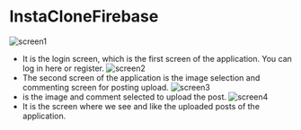 # InstaCloneFirebase
![screen1](https://user-images.githubusercontent.com/82471515/158057522-32954b28-d5aa-4e35-8cd1-8e49e9680379.png)
* It is the login screen, which is the first screen of the application. You can log in here or register.
![screen2](https://user-images.githubusercontent.com/82471515/158057759-d7833750-aaab-415c-a662-ee3bd0b3a1a0.png)
* The second screen of the application is the image selection and commenting screen for posting upload.
![screen3](https://user-images.githubusercontent.com/82471515/158057830-1f75f2d3-66f8-4955-bdc3-e7fb4ac08679.png)
* is the image and comment selected to upload the post.
![screen4](https://user-images.githubusercontent.com/82471515/158057870-fe28f8ea-e8b0-4d61-916e-617f3f28f145.png)
* It is the screen where we see and like the uploaded posts of the application.
